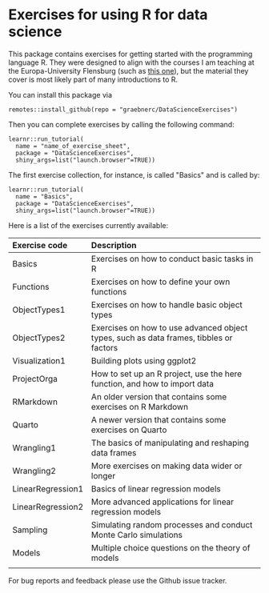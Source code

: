 # Exercises for using R for data science

This package contains exercises for getting started with the programming 
language R. They were designed to align with the courses I am teaching at the 
Europa-University Flensburg 
(such as [this one](https://datascience-euf-spring24.netlify.app/)),
but the material they cover is most likely part of many introductions to R.

You can install this package via 

```
remotes::install_github(repo = "graebnerc/DataScienceExercises")
```

Then you can complete exercises by calling the following command:

```
learnr::run_tutorial(
  name = "name_of_exercise_sheet", 
  package = "DataScienceExercises", 
  shiny_args=list("launch.browser"=TRUE))
```

The first exercise collection, for instance, is called "Basics" and is
called by:

```
learnr::run_tutorial(
  name = "Basics", 
  package = "DataScienceExercises", 
  shiny_args=list("launch.browser"=TRUE))
```

Here is a list of the exercises currently available:

| **Exercise code**  | **Description**                                                                        |
|:-------------------|:---------------------------------------------------------------------------------------|
| Basics             | Exercises on how to conduct basic tasks in R                                           |
| Functions          | Exercises on how to define your own functions                                          |
| ObjectTypes1       | Exercises on how to handle basic object types                                          |
| ObjectTypes2       | Exercises on how to use advanced object types, such as data frames, tibbles or factors |
| Visualization1     | Building plots using ggplot2                                                           |
| ProjectOrga        | How to set up an R project, use the here function, and how to import data              |
| RMarkdown          | An older version that contains some exercises on R Markdown                            |
| Quarto             | A newer version that contains some exercises on Quarto                                 |
| Wrangling1         | The basics of manipulating and reshaping data frames                                   |
| Wrangling2         | More exercises on making data wider or longer                                          |
| LinearRegression1  | Basics of linear regression models                                                     |
| LinearRegression2  | More advanced applications for linear regression models                                |
| Sampling           | Simulating random processes and conduct Monte Carlo simulations                        |
| Models             | Multiple choice questions on the theory of models                                      |
|                    |                                                                                        |


For bug reports and feedback please use the Github issue tracker.
